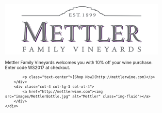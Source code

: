 <div class="card">
    <div class="row">
        <div class="col-8 col-lg-9 col-xl-8 card-body align-self-center">
            <a href="http://mettlerwine.com"><img src="images/MettlerLogo.png" alt="Mettler" class="img-fluid"></a>
            <p class="card-text text-center">Mettler Family Vineyards welcomes you with 10% off your wine purchase. Enter code WS2017 at checkout.</p>

            <p class="text-center">[Shop Now](http://mettlerwine.com)</p>
        </div>
        <div class="col-4 col-lg-3 col-xl-4">
            <a href="http://mettlerwine.com"><img src="images/MettlerBottle.jpg" alt="Mettler" class="img-fluid"></a>
        </div>
    </div>
</div>
